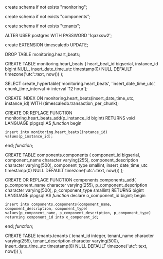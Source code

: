 create schema if not exists "monitoring";

create schema if not exists "components";

create schema if not exists "tenants";

ALTER USER postgres WITH PASSWORD '1qazxsw2';

create EXTENSION timescaledb UPDATE;

DROP TABLE monitoring.heart_beats;

CREATE TABLE monitoring.heart_beats (
	heart_beat_id bigserial,
	instance_id bigint NULL,
	insert_date_time_utc timestamp(0) NULL DEFAULT timezone('utc'::text, now())
);

SELECT create_hypertable('monitoring.heart_beats', 'insert_date_time_utc', chunk_time_interval => interval '12 hour');

CREATE INDEX ON monitoring.heart_beats(insert_date_time_utc, instance_id) WITH (timescaledb.transaction_per_chunk);

CREATE OR REPLACE FUNCTION monitoring.heart_beats_add(p_instance_id bigint)
 RETURNS void
 LANGUAGE plpgsql
AS $function$
begin

	insert into monitoring.heart_beats(instance_id)
	values(p_instance_id);

end;
$function$;


CREATE TABLE components.components (
	component_id bigserial,
	component_name character varying(255),
	component_description character varying(500),
	component_type smallint,
	insert_date_time_utc timestamp(0) NULL DEFAULT timezone('utc'::text, now())
);


CREATE OR REPLACE FUNCTION components.components_add(
	p_component_name character varying(255),
	p_component_description character varying(500),
	p_component_type smallint)
 RETURNS bigint
 LANGUAGE plpgsql
AS $function$
	declare o_component_id bigint;
begin

	insert into components.components(component_name, component_description, component_type)
	values(p_component_name, p_component_description, p_component_type)
	returning component_id into o_component_id;

end;
$function$;


CREATE TABLE tenants.tenants (
	tenant_id integer,
	tenant_name character varying(255),
	tenant_description character varying(500),
	insert_date_time_utc timestamp(0) NULL DEFAULT timezone('utc'::text, now())
);
